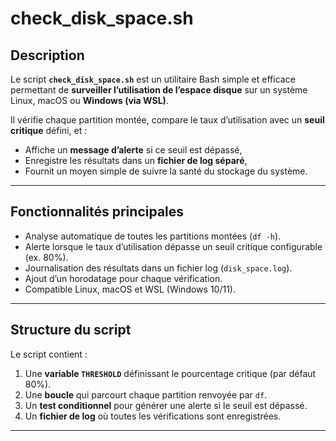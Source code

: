 # check_disk_space.sh

## Description
Le script **`check_disk_space.sh`** est un utilitaire Bash simple et efficace permettant de **surveiller l’utilisation de l’espace disque** sur un système Linux, macOS ou **Windows (via WSL)**.  

Il vérifie chaque partition montée, compare le taux d’utilisation avec un **seuil critique** défini, et :  
- Affiche un **message d’alerte** si ce seuil est dépassé,  
- Enregistre les résultats dans un **fichier de log séparé**,  
- Fournit un moyen simple de suivre la santé du stockage du système.

---

## Fonctionnalités principales

- Analyse automatique de toutes les partitions montées (`df -h`).  
- Alerte lorsque le taux d’utilisation dépasse un seuil critique configurable (ex. 80%).  
- Journalisation des résultats dans un fichier log (`disk_space.log`).  
- Ajout d’un horodatage pour chaque vérification.  
- Compatible Linux, macOS et WSL (Windows 10/11).  

---

## Structure du script

Le script contient :
1. Une **variable `THRESHOLD`** définissant le pourcentage critique (par défaut 80%).  
2. Une **boucle** qui parcourt chaque partition renvoyée par `df`.  
3. Un **test conditionnel** pour générer une alerte si le seuil est dépassé.  
4. Un **fichier de log** où toutes les vérifications sont enregistrées.

---
